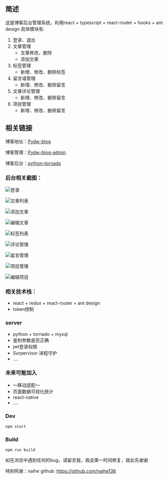 ## 简述
这是博客后台管理系统，利用react + typescript + react-router + hooks + ant design  具体模块有:

1. 登录、退出
2. 文章管理
   - 文章修改，删除
   - 添加文章
3. 标签管理
   - 新增、修改、删除标签
4. 留言墙管理
   - 新增、修改、删除留言
5. 文章评论管理
   - 新增、修改、删除留言
6. 项目管理
   - 新增、修改、删除留言

## 相关链接

博客地址：[Pydw-blog](https://github.com/naihe138/naice-blog)

博客管理：[Pydw-blog-admin](https://github.com/naihe138/naice-blog-admin)

博客后台：[python-tornado](https://github.com/naihe138/naice-blog-koa)


### 后台相关截图：


![登录](./view-images/login.png)

![文章列表](./view-images/article_list.png)

![添加文章](./view-images/add_article.png)

![编辑文章](./view-images/editor_article.png)

![标签列表](./view-images/tag_list.png)

![评论管理](./view-images/comment_article.png)

![留言管理](./view-images/message_list.png)

![项目管理](./view-images/project_list.png)

![编辑项目](./view-images/editor_project.png)


### 相关技术栈：

+ react + redux + react-router + ant design
+ token控制

### server

+ python + tornado + mysql
+ 鉴别参数是否正确
+ jwt登录权限
+ Surpervisor 进程守护
+ ....


### 未来可能加入

+ ～移动适配～
+ 页面数据可视化统计
+ react-native
+ ....

### Dev

````
npm start
````

### Build

````
npm run build
````


如在浏览中遇到任何的bug，请留言我，我会第一时间修复，就此先谢谢

特别鸣谢：naihe  github: https://github.com/naihe138